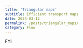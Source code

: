 ```yaml
---
title: 'Triangular maps'
subtitle: Efficient transport maps
date: 2024-03-12
permalink: /posts/triangular_maps/
category: Flow
---
```


FYI
